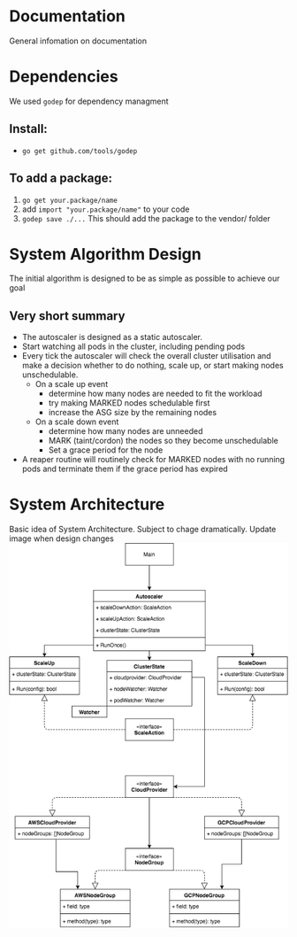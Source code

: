 # Documentation
General infomation on documentation

# Dependencies
We used `godep` for dependency managment
## Install: 
- `go get github.com/tools/godep`
## To add a package: 
1. `go get your.package/name`
2. add `import "your.package/name"` to your code
3. `godep save ./...`
This should add the package to the vendor/ folder

# System Algorithm Design
The initial algorithm is designed to be as simple as possible to achieve our goal

## Very short summary
- The autoscaler is designed as a static autoscaler. 
- Start watching all pods in the cluster, including pending pods
- Every tick the autoscaler will check the overall cluster utilisation and make a decision whether to do nothing, scale up, or start making nodes unschedulable.
    - On a scale up event
        - determine how many nodes are needed to fit the workload
        - try making MARKED nodes schedulable first
        - increase the ASG size by the remaining nodes
    - On a scale down event
        - determine how many nodes are unneeded
        - MARK (taint/cordon) the nodes so they become unschedulable
        - Set a grace period for the node
- A reaper routine will routinely check for MARKED nodes with no running pods and terminate them if the grace period has expired


# System Architecture
Basic idea of System Architecture. Subject to chage dramatically. Update image when design changes
![UML](UML.png)